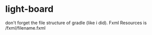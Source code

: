 # light-board
don't forget the file structure of gradle (like i did). Fxml Resources is /fxml/filename.fxml
